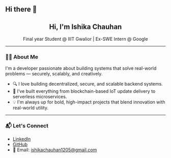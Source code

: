 ## Hi there 👋

<h2 align="center">Hi, I'm Ishika Chauhan</h2>
<p align="center">Final year Student @ IIIT Gwalior | Ex-SWE Intern @ Google</p>

---

### 👩‍💻 About Me

I'm a developer passionate about building systems that solve real-world problems — securely, scalably, and creatively.

- 🔍 I love building decentralized, secure, and scalable backend systems.
- 🚀 I’ve built everything from blockchain-based IoT update delivery to serverless microservices.
- 💡 I'm always up for bold, high-impact projects that blend innovation with real-world utility.

---

### 📬 Let's Connect

- [LinkedIn](https://www.linkedin.com/in/ishika-chauhan/)
- [GitHub](https://github.com/ishika-1205)
- 📩 Email: ishikachauhan1205@gmail.com

